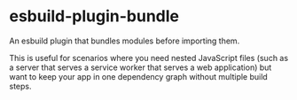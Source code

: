 # esbuild-plugin-bundle

An esbuild plugin that bundles modules before importing them.

This is useful for scenarios where you need nested JavaScript files (such as a server that serves a service worker that serves a web application) but want to keep your app in one dependency graph without multiple build steps.
